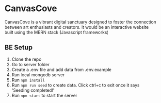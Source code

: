 # CanvasCove
CanvasCove is a vibrant digital sanctuary designed to foster the connection between art enthusiasts and creators. It would be an interactive website built using the MERN stack (Javascript frameworks)

## BE Setup
1. Clone the repo
2. Go to server folder
3. Create a .env file and add data from .env.example
4. Run local mongodb server
5. Run `npm install`
6. Run `npm run seed` to create data. Click ctrl+c to exit once it says 'Seeding completed!'
7. Run `npm start` to start the server
